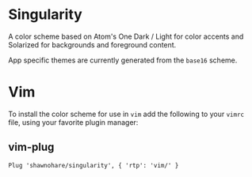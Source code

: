 # Singularity

A color scheme based on Atom's One Dark / Light for color accents and
Solarized for backgrounds and foreground content.

App specific themes are currently generated from the `base16` scheme.

# Vim

To install the color scheme for use in `vim` add the following to
your `vimrc` file, using your favorite plugin manager:

## vim-plug

```vim
Plug 'shawnohare/singularity', { 'rtp': 'vim/' }
```
